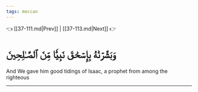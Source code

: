 ```yaml
---
tags: meccan
---
```


👈 [[37-111.md|Prev]] | [[37-113.md|Next]] 👉

# وَبَشَّرۡنَٰهُ بِإِسۡحَٰقَ نَبِيّٗا مِّنَ ٱلصَّـٰلِحِينَ

And We gave him good tidings of Isaac, a prophet from among the righteous

---

